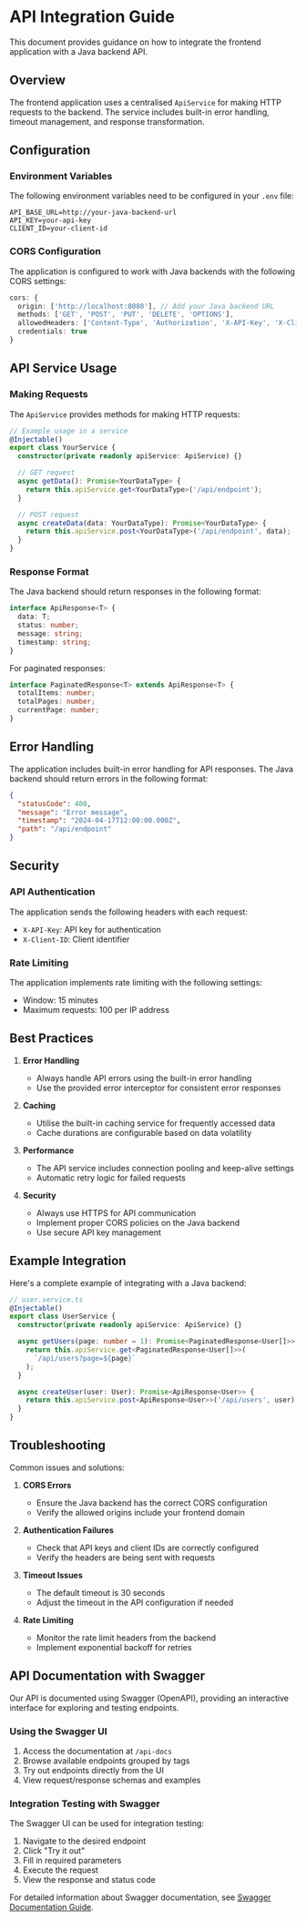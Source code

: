 # API Integration Guide

This document provides guidance on how to integrate the frontend application with a Java backend API.

## Overview

The frontend application uses a centralised `ApiService` for making HTTP requests to the backend. The service includes built-in error handling, timeout management, and response transformation.

## Configuration

### Environment Variables

The following environment variables need to be configured in your `.env` file:

```env
API_BASE_URL=http://your-java-backend-url
API_KEY=your-api-key
CLIENT_ID=your-client-id
```

### CORS Configuration

The application is configured to work with Java backends with the following CORS settings:

```typescript
cors: {
  origin: ['http://localhost:8080'], // Add your Java backend URL
  methods: ['GET', 'POST', 'PUT', 'DELETE', 'OPTIONS'],
  allowedHeaders: ['Content-Type', 'Authorization', 'X-API-Key', 'X-Client-ID'],
  credentials: true
}
```

## API Service Usage

### Making Requests

The `ApiService` provides methods for making HTTP requests:

```typescript
// Example usage in a service
@Injectable()
export class YourService {
  constructor(private readonly apiService: ApiService) {}

  // GET request
  async getData(): Promise<YourDataType> {
    return this.apiService.get<YourDataType>('/api/endpoint');
  }

  // POST request
  async createData(data: YourDataType): Promise<YourDataType> {
    return this.apiService.post<YourDataType>('/api/endpoint', data);
  }
}
```

### Response Format

The Java backend should return responses in the following format:

```typescript
interface ApiResponse<T> {
  data: T;
  status: number;
  message: string;
  timestamp: string;
}
```

For paginated responses:

```typescript
interface PaginatedResponse<T> extends ApiResponse<T> {
  totalItems: number;
  totalPages: number;
  currentPage: number;
}
```

## Error Handling

The application includes built-in error handling for API responses. The Java backend should return errors in the following format:

```json
{
  "statusCode": 400,
  "message": "Error message",
  "timestamp": "2024-04-17T12:00:00.000Z",
  "path": "/api/endpoint"
}
```

## Security

### API Authentication

The application sends the following headers with each request:
- `X-API-Key`: API key for authentication
- `X-Client-ID`: Client identifier

### Rate Limiting

The application implements rate limiting with the following settings:
- Window: 15 minutes
- Maximum requests: 100 per IP address

## Best Practices

1. **Error Handling**
   - Always handle API errors using the built-in error handling
   - Use the provided error interceptor for consistent error responses

2. **Caching**
   - Utilise the built-in caching service for frequently accessed data
   - Cache durations are configurable based on data volatility

3. **Performance**
   - The API service includes connection pooling and keep-alive settings
   - Automatic retry logic for failed requests

4. **Security**
   - Always use HTTPS for API communication
   - Implement proper CORS policies on the Java backend
   - Use secure API key management

## Example Integration

Here's a complete example of integrating with a Java backend:

```typescript
// user.service.ts
@Injectable()
export class UserService {
  constructor(private readonly apiService: ApiService) {}

  async getUsers(page: number = 1): Promise<PaginatedResponse<User[]>> {
    return this.apiService.get<PaginatedResponse<User[]>>(
      `/api/users?page=${page}`
    );
  }

  async createUser(user: User): Promise<ApiResponse<User>> {
    return this.apiService.post<ApiResponse<User>>('/api/users', user);
  }
}
```

## Troubleshooting

Common issues and solutions:

1. **CORS Errors**
   - Ensure the Java backend has the correct CORS configuration
   - Verify the allowed origins include your frontend domain

2. **Authentication Failures**
   - Check that API keys and client IDs are correctly configured
   - Verify the headers are being sent with requests

3. **Timeout Issues**
   - The default timeout is 30 seconds
   - Adjust the timeout in the API configuration if needed

4. **Rate Limiting**
   - Monitor the rate limit headers from the backend
   - Implement exponential backoff for retries 

## API Documentation with Swagger

Our API is documented using Swagger (OpenAPI), providing an interactive interface for exploring and testing endpoints.

### Using the Swagger UI

1. Access the documentation at `/api-docs`
2. Browse available endpoints grouped by tags
3. Try out endpoints directly from the UI
4. View request/response schemas and examples

### Integration Testing with Swagger

The Swagger UI can be used for integration testing:

1. Navigate to the desired endpoint
2. Click "Try it out"
3. Fill in required parameters
4. Execute the request
5. View the response and status code

For detailed information about Swagger documentation, see [Swagger Documentation Guide](./swagger-documentation.md). 
